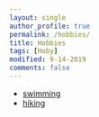 ```yaml
---
layout: single
author_profile: true
permalink: /hobbies/
title: Hobbies
tags: [Hoby]
modified: 9-14-2019
comments: false
---
```



* [swimming](https://www.swimming.com/)
* [hiking](https://www.mountaintrek.com/)


